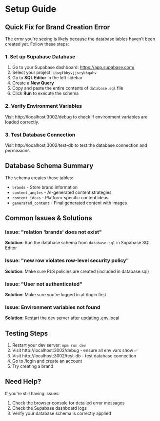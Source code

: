 # Setup Guide

## Quick Fix for Brand Creation Error

The error you're seeing is likely because the database tables haven't been created yet. Follow these steps:

### 1. Set up Supabase Database

1. Go to your Supabase dashboard: https://app.supabase.com/
2. Select your project: `itwgfbbyvjjsrybkqahv`
3. Go to **SQL Editor** in the left sidebar
4. Create a **New Query**
5. Copy and paste the entire contents of `database.sql` file
6. Click **Run** to execute the schema

### 2. Verify Environment Variables

Visit http://localhost:3002/debug to check if environment variables are loaded correctly.

### 3. Test Database Connection

Visit http://localhost:3002/test-db to test the database connection and permissions.

## Database Schema Summary

The schema creates these tables:
- `brands` - Store brand information
- `content_angles` - AI-generated content strategies  
- `content_ideas` - Platform-specific content ideas
- `generated_content` - Final generated content with images

## Common Issues & Solutions

### Issue: "relation 'brands' does not exist"
**Solution**: Run the database schema from `database.sql` in Supabase SQL Editor

### Issue: "new row violates row-level security policy"
**Solution**: Make sure RLS policies are created (included in database.sql)

### Issue: "User not authenticated" 
**Solution**: Make sure you're logged in at /login first

### Issue: Environment variables not found
**Solution**: Restart the dev server after updating .env.local

## Testing Steps

1. Restart your dev server: `npm run dev`
2. Visit http://localhost:3002/debug - ensure all env vars show ✅
3. Visit http://localhost:3002/test-db - test database connection
4. Go to /login and create an account
5. Try creating a brand

## Need Help?

If you're still having issues:
1. Check the browser console for detailed error messages
2. Check the Supabase dashboard logs
3. Verify your database schema is correctly applied